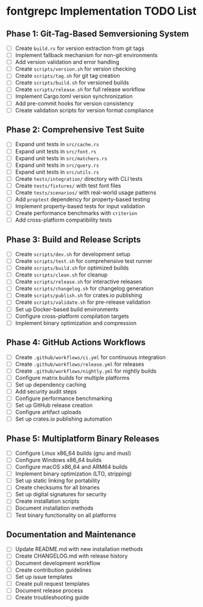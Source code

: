 # fontgrepc Implementation TODO List

## Phase 1: Git-Tag-Based Semversioning System
- [ ] Create `build.rs` for version extraction from git tags
- [ ] Implement fallback mechanism for non-git environments
- [ ] Add version validation and error handling
- [ ] Create `scripts/version.sh` for version checking
- [ ] Create `scripts/tag.sh` for git tag creation
- [ ] Create `scripts/build.sh` for versioned builds
- [ ] Create `scripts/release.sh` for full release workflow
- [ ] Implement Cargo.toml version synchronization
- [ ] Add pre-commit hooks for version consistency
- [ ] Create validation scripts for version format compliance

## Phase 2: Comprehensive Test Suite
- [ ] Expand unit tests in `src/cache.rs`
- [ ] Expand unit tests in `src/font.rs`
- [ ] Expand unit tests in `src/matchers.rs`
- [ ] Expand unit tests in `src/query.rs`
- [ ] Expand unit tests in `src/utils.rs`
- [ ] Create `tests/integration/` directory with CLI tests
- [ ] Create `tests/fixtures/` with test font files
- [ ] Create `tests/scenarios/` with real-world usage patterns
- [ ] Add `proptest` dependency for property-based testing
- [ ] Implement property-based tests for input validation
- [ ] Create performance benchmarks with `criterion`
- [ ] Add cross-platform compatibility tests

## Phase 3: Build and Release Scripts
- [ ] Create `scripts/dev.sh` for development setup
- [ ] Create `scripts/test.sh` for comprehensive test runner
- [ ] Create `scripts/build.sh` for optimized builds
- [ ] Create `scripts/clean.sh` for cleanup
- [ ] Create `scripts/release.sh` for interactive releases
- [ ] Create `scripts/changelog.sh` for changelog generation
- [ ] Create `scripts/publish.sh` for crates.io publishing
- [ ] Create `scripts/validate.sh` for pre-release validation
- [ ] Set up Docker-based build environments
- [ ] Configure cross-platform compilation targets
- [ ] Implement binary optimization and compression

## Phase 4: GitHub Actions Workflows
- [ ] Create `.github/workflows/ci.yml` for continuous integration
- [ ] Create `.github/workflows/release.yml` for releases
- [ ] Create `.github/workflows/nightly.yml` for nightly builds
- [ ] Configure matrix builds for multiple platforms
- [ ] Set up dependency caching
- [ ] Add security audit steps
- [ ] Configure performance benchmarking
- [ ] Set up GitHub release creation
- [ ] Configure artifact uploads
- [ ] Set up crates.io publishing automation

## Phase 5: Multiplatform Binary Releases
- [ ] Configure Linux x86_64 builds (gnu and musl)
- [ ] Configure Windows x86_64 builds
- [ ] Configure macOS x86_64 and ARM64 builds
- [ ] Implement binary optimization (LTO, stripping)
- [ ] Set up static linking for portability
- [ ] Create checksums for all binaries
- [ ] Set up digital signatures for security
- [ ] Create installation scripts
- [ ] Document installation methods
- [ ] Test binary functionality on all platforms

## Documentation and Maintenance
- [ ] Update README.md with new installation methods
- [ ] Create CHANGELOG.md with release history
- [ ] Document development workflow
- [ ] Create contribution guidelines
- [ ] Set up issue templates
- [ ] Create pull request templates
- [ ] Document release process
- [ ] Create troubleshooting guide